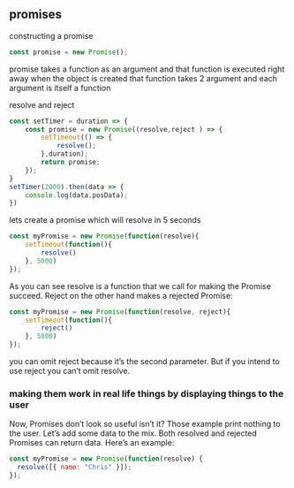 ## promises

constructing a promise
```js
const promise = new Promise();
```
promise takes a function as an argument and that function is executed right away when the object is created
that function takes 2 argument and each argument is itself a function

resolve and reject
```js
const setTimer = duration => {
    const promise = new Promise((resolve,reject ) => {
        setTimeout(() => {
            resolve();
        },duration);
        return promise;
    });
}
setTimer(2000).then(data => {
    console.log(data,posData);
})
```
lets create a promise which will resolve in 5 seconds
```js
const myPromise = new Promise(function(resolve){
    setTimeout(function(){
        resolve()
    }, 5000)
});
```
As you can see resolve is a function that we call for making the Promise succeed. Reject on the other hand makes a rejected Promise:

```js
const myPromise = new Promise(function(resolve, reject){
    setTimeout(function(){
        reject()
    }, 5000)
});
```
you can omit reject because it’s the second parameter. But if you intend to use reject you can’t omit resolve.

### making them work in real life things by displaying things to the user

Now, Promises don’t look so useful isn’t it? Those example print nothing to the user. Let’s add some data to the mix. Both resolved and rejected Promises can return data. Here’s an example:
```js
const myPromise = new Promise(function(resolve) {
  resolve([{ name: "Chris" }]);
});
```